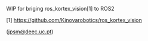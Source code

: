 WIP for briging ros_kortex_vision[1] to ROS2

[1] https://github.com/Kinovarobotics/ros_kortex_vision

(jpsm@deec.uc.pt)
